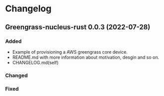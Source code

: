 # Changelog

## Greengrass-nucleus-rust 0.0.3 (2022-07-28)

### Added
- Example of provisioning a AWS greengrass core device.
- README.md with more information about motivation, desgin and so on.
- CHANGELOG.md(self)

### Changed

### Fixed